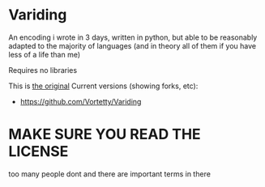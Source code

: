 # Variding
An encoding i wrote in 3 days, written in python, but able to be reasonably adapted to the majority of languages (and in theory all of them if you have less of a life than me)

Requires no libraries

This is [the original](https://github.com/Vortetty/Variding)
Current versions (showing forks, etc):
 - https://github.com/Vortetty/Variding

# MAKE SURE YOU READ THE LICENSE
too many people dont and there are important terms in there
